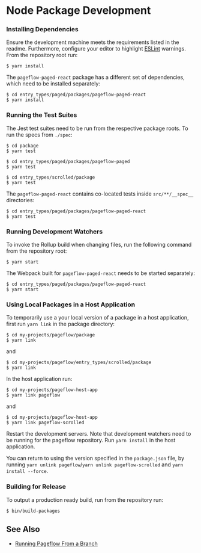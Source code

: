 # Node Package Development

### Installing Dependencies

Ensure the development machine meets the requirements listed in the
readme. Furthermore, configure your editor to highlight
[ESLint](https://eslint.org/) warnings. From the repository root run:

    $ yarn install

The `pageflow-paged-react` package has a different set of dependencies, which
need to be installed separately:

    $ cd entry_types/paged/packages/pageflow-paged-react
    $ yarn install

### Running the Test Suites

The Jest test suites need to be run from the respective package
roots. To run the specs from `./spec`:

    $ cd package
    $ yarn test

    $ cd entry_types/paged/packages/pageflow-paged
    $ yarn test

    $ cd entry_types/scrolled/package
    $ yarn test

The `pageflow-paged-react` contains co-located tests inside
`src/**/__spec__` directories:

    $ cd entry_types/paged/packages/pageflow-paged-react
    $ yarn test

### Running Development Watchers

To invoke the Rollup build when changing files, run the following
command from the repository root:

    $ yarn start

The Webpack built for `pageflow-paged-react` needs to be started separately:

    $ cd entry_types/paged/packages/pageflow-paged-react
    $ yarn start

### Using Local Packages in a Host Application

To temporarily use a your local version of a package in a host
application, first run `yarn link` in the package directory:

    $ cd my-projects/pageflow/package
    $ yarn link

and

    $ cd my-projects/pageflow/entry_types/scrolled/package
    $ yarn link

In the host application run:

    $ cd my-projects/pageflow-host-app
    $ yarn link pageflow

and

    $ cd my-projects/pageflow-host-app
    $ yarn link pageflow-scrolled

Restart the development servers. Note that development watchers need
to be running for the pageflow repository. Run `yarn install` in the
host application.

You can return to using the version specified in the `package.json`
file, by running `yarn unlink pageflow`/`yarn unlink
pageflow-scrolled` and `yarn install --force`.

### Building for Release

To output a production ready build, run from the repository run:

    $ bin/build-packages

## See Also

* [Running Pageflow From a Branch](running_pageflow_from_a_branch.md)
